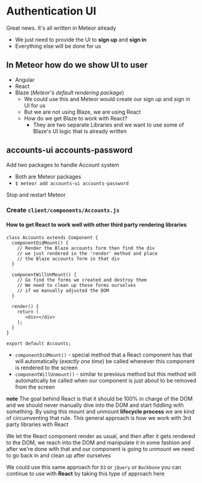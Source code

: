 # Authentication UI
Great news. It's all written in Meteor already

* We just need to provide the UI to **sign up** and **sign in**
* Everything else will be done for us

## In Meteor how do we show UI to user
* Angular
* React
* Blaze (_Meteor's default rendering package_)
    - We could use this and Meteor would create our sign up and sign in UI for us
    - But we are not using Blaze, we are using React
    - How do we get Blaze to work with React?
        + They are two separate Libraries and we want to use some of Blaze's UI logic that is already written

## accounts-ui accounts-password
Add two packages to handle Account system

* Both are Meteor packages
* `$ meteor add accounts-ui accounts-password`

Stop and restart Meteor
### Create `client/components/Accounts.js`

#### How to get React to work well with other third party rendering libraries
```
class Accounts extends Component {
  componentDidMount() {
    // Render the Blaze accounts form then find the div
    // we just rendered in the 'render' method and place
    // the Blaze accounts form in that div
  }

  componentWillUnMount() {
    // Go find the forms we created and destroy them
    // We need to clean up those forms ourselves
    // if we manually adjusted the DOM
  }

  render() {
    return (
       <div></div>
    );
  }
}

export default Accounts;
```

* `componentDidMount()` - special method that a React component has that will automatically (_exactly one time_) be called whenever this component is rendered to the screen
* `componentWillUnmount()` - similar to previous method but this method will automatically be called when our component is just about to be removed from the screen

**note** The goal behind React is that it should be 100% in charge of the DOM and we should never manually dive into the DOM and start fiddling with something. By using this mount and unmount **lifecycle process** we are kind of circumventing that rule. This general approach is how we work with 3rd party libraries with React

We let the React component render as usual, and then after it gets rendered to the DOM, we reach into the DOM and manipulate it in some fashion and after we're done with that and our component is going to unmount we need to go back in and clean up after ourselves

We could use this same approach for `D3` or `jQuery` or `Backbone` you can continue to use with **React** by taking this type of approach here


